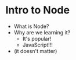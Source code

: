 # Intro to Node

* What is Node?
* Why are we learning it?
	* It's popular!
	* JavaScript!!!
* (it doesn't matter)
